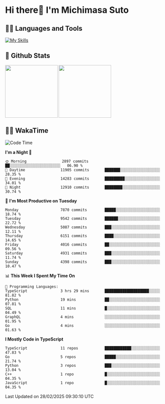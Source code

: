 # Hi there👋 I'm Michimasa Suto

## 🧑‍💻 Languages and Tools
[![My Skills](https://skillicons.dev/icons?i=ts,nextjs,react,vue,python,go,aws,docker,nodejs,redux,solidity,firebase,gcp,js,bootstrap,tailwind,materialui,html,css,wordpress,xd,figma,raspberrypi,arduino)](https://skillicons.dev)

<!--
**Suto-Michimasa/Suto-Michimasa** is a ✨ _special_ ✨ repository because its `README.md` (this file) appears on your GitHub profile.

Here are some ideas to get you started:

- 🔭 I’m currently working on ...
- 🌱 I’m currently learning ...
- 👯 I’m looking to collaborate on ...
- 🤔 I’m looking for help with ...
- 💬 Ask me about ...
- 📫 How to reach me: ...
- 😄 Pronouns: ...
- ⚡ Fun fact: ...
-->
## 💎 Github Stats

<div>
  <img height="170" align="left" src="https://github-readme-stats.vercel.app/api?username=Suto-michimasa&count_private=true&show_icons=true&theme=dark" />
  <img height="170" src="https://github-readme-stats.vercel.app/api/top-langs/?username=Suto-michimasa&langs_count=8&layout=compact&theme=dark" />
</div>

<!-- ## 🏆 GitHub Profile Trophy

<img width="800" src="https://github-profile-trophy.vercel.app/?username=Suto-michimasa&theme=onedark&no-frame=true"/>
 -->

## 🧑‍💻 WakaTime
<!--START_SECTION:waka-->
![Code Time](http://img.shields.io/badge/Code%20Time-623%20hrs%2044%20mins-blue)

**I'm a Night 🦉** 

```text
🌞 Morning                2897 commits        ██░░░░░░░░░░░░░░░░░░░░░░░   06.90 % 
🌆 Daytime                11905 commits       ███████░░░░░░░░░░░░░░░░░░   28.35 % 
🌃 Evening                14283 commits       █████████░░░░░░░░░░░░░░░░   34.01 % 
🌙 Night                  12910 commits       ████████░░░░░░░░░░░░░░░░░   30.74 % 
```
📅 **I'm Most Productive on Tuesday** 

```text
Monday                   7870 commits        █████░░░░░░░░░░░░░░░░░░░░   18.74 % 
Tuesday                  9542 commits        ██████░░░░░░░░░░░░░░░░░░░   22.72 % 
Wednesday                5087 commits        ███░░░░░░░░░░░░░░░░░░░░░░   12.11 % 
Thursday                 6151 commits        ████░░░░░░░░░░░░░░░░░░░░░   14.65 % 
Friday                   4016 commits        ██░░░░░░░░░░░░░░░░░░░░░░░   09.56 % 
Saturday                 4931 commits        ███░░░░░░░░░░░░░░░░░░░░░░   11.74 % 
Sunday                   4398 commits        ███░░░░░░░░░░░░░░░░░░░░░░   10.47 % 
```


📊 **This Week I Spent My Time On** 

```text
💬 Programming Languages: 
TypeScript               3 hrs 29 mins       ████████████████████░░░░░   81.82 % 
Python                   19 mins             ██░░░░░░░░░░░░░░░░░░░░░░░   07.81 % 
SQL                      11 mins             █░░░░░░░░░░░░░░░░░░░░░░░░   04.49 % 
GraphQL                  4 mins              ░░░░░░░░░░░░░░░░░░░░░░░░░   01.95 % 
Go                       4 mins              ░░░░░░░░░░░░░░░░░░░░░░░░░   01.63 % 
```

**I Mostly Code in TypeScript** 

```text
TypeScript               11 repos            ████████████░░░░░░░░░░░░░   47.83 % 
Go                       5 repos             █████░░░░░░░░░░░░░░░░░░░░   21.74 % 
Python                   3 repos             ███░░░░░░░░░░░░░░░░░░░░░░   13.04 % 
C++                      1 repo              █░░░░░░░░░░░░░░░░░░░░░░░░   04.35 % 
JavaScript               1 repo              █░░░░░░░░░░░░░░░░░░░░░░░░   04.35 % 
```




 Last Updated on 28/02/2025 09:30:10 UTC
<!--END_SECTION:waka-->
